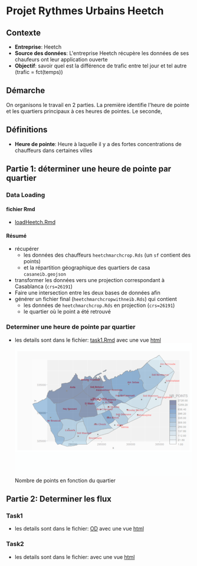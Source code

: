 # Projet Rythmes Urbains Heetch

## Contexte
- **Entreprise**: Heetch
- **Source des données**: L'entreprise Heetch récupère les données de ses chaufeurs ont leur application ouverte
- **Objectif**: savoir quel est la différence de trafic entre tel jour et tel autre (trafic = fct(temps))

## Démarche
On organisons le travail en 2 parties. La première identifie l'heure de pointe et les quartiers principaux à ces heures de pointes. Le seconde, 

## Définitions
- **Heure de pointe**: Heure à laquelle il y a des fortes concentrations de chauffeurs dans certaines villes


## Partie 1: déterminer une heure de pointe par quartier

### Data Loading
#### fichier Rmd
- [loadHeetch.Rmd](./data/loadHeetch.Rmd)
#### Résumé
- récupérer 
    - les données des chauffeurs ``heetchmarchcrop.Rds`` (un ``sf`` contient des points) 
    - et la répartition géographique des quartiers de casa ``casaneib.geojson``
- transformer les données vers une projection correspondant à Casablanca (``crs=26191``)
- Faire une intersection entre les deux bases de données afin 
- générer un fichier final (``heetchmarchcropwithneib.Rds``) qui contient 
    - les données de ``heetchmarchcrop.Rds`` en projection (``crs=26191``) 
    - le quartier où le point a été retrouvé


### Determiner une heure de pointe par quartier
- les details sont dans le fichier: [task1.Rmd](./Mapping_Peak_Hours/main.Rmd) avec une vue [html](./Mapping_Peak_Hours/)
![](res/map.png)
Nombre de points en fonction du quartier

## Partie 2: Determiner les flux 

### Task1
- les details sont dans le fichier: [OD](./OD/OD_jour.Rmd) avec une vue [html](./OD/OD_jour.html)

### Task2
- les details sont dans le fichier: [](./OD/OD_week.Rmd) avec une vue [html](./OD/OD_week.html)
